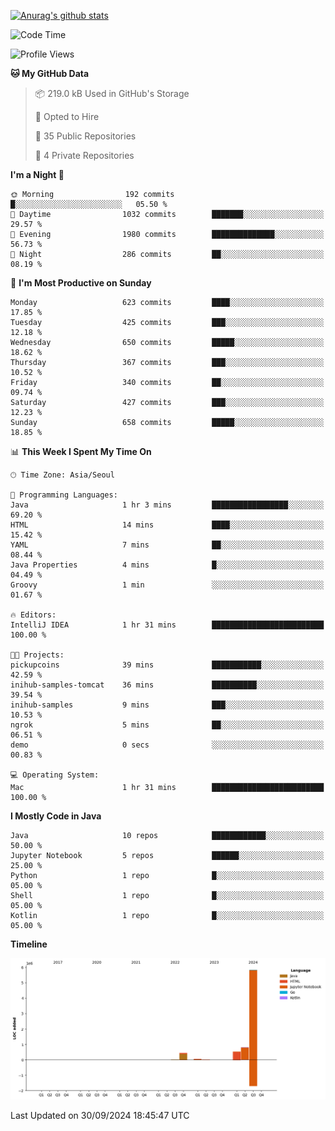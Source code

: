 [![Anurag's github stats](https://github-readme-stats.vercel.app/api?username=hajubal)](https://github.com/anuraghazra/github-readme-stats)

<!--START_SECTION:waka-->
![Code Time](http://img.shields.io/badge/Code%20Time-135%20hrs-blue)

![Profile Views](http://img.shields.io/badge/Profile%20Views-10-blue)

**🐱 My GitHub Data** 

> 📦 219.0 kB Used in GitHub's Storage 
 > 
> 💼 Opted to Hire
 > 
> 📜 35 Public Repositories 
 > 
> 🔑 4 Private Repositories 
 > 
**I'm a Night 🦉** 

```text
🌞 Morning                192 commits         █░░░░░░░░░░░░░░░░░░░░░░░░   05.50 % 
🌆 Daytime                1032 commits        ███████░░░░░░░░░░░░░░░░░░   29.57 % 
🌃 Evening                1980 commits        ██████████████░░░░░░░░░░░   56.73 % 
🌙 Night                  286 commits         ██░░░░░░░░░░░░░░░░░░░░░░░   08.19 % 
```
📅 **I'm Most Productive on Sunday** 

```text
Monday                   623 commits         ████░░░░░░░░░░░░░░░░░░░░░   17.85 % 
Tuesday                  425 commits         ███░░░░░░░░░░░░░░░░░░░░░░   12.18 % 
Wednesday                650 commits         █████░░░░░░░░░░░░░░░░░░░░   18.62 % 
Thursday                 367 commits         ███░░░░░░░░░░░░░░░░░░░░░░   10.52 % 
Friday                   340 commits         ██░░░░░░░░░░░░░░░░░░░░░░░   09.74 % 
Saturday                 427 commits         ███░░░░░░░░░░░░░░░░░░░░░░   12.23 % 
Sunday                   658 commits         █████░░░░░░░░░░░░░░░░░░░░   18.85 % 
```


📊 **This Week I Spent My Time On** 

```text
🕑︎ Time Zone: Asia/Seoul

💬 Programming Languages: 
Java                     1 hr 3 mins         █████████████████░░░░░░░░   69.20 % 
HTML                     14 mins             ████░░░░░░░░░░░░░░░░░░░░░   15.42 % 
YAML                     7 mins              ██░░░░░░░░░░░░░░░░░░░░░░░   08.44 % 
Java Properties          4 mins              █░░░░░░░░░░░░░░░░░░░░░░░░   04.49 % 
Groovy                   1 min               ░░░░░░░░░░░░░░░░░░░░░░░░░   01.67 % 

🔥 Editors: 
IntelliJ IDEA            1 hr 31 mins        █████████████████████████   100.00 % 

🐱‍💻 Projects: 
pickupcoins              39 mins             ███████████░░░░░░░░░░░░░░   42.59 % 
inihub-samples-tomcat    36 mins             ██████████░░░░░░░░░░░░░░░   39.54 % 
inihub-samples           9 mins              ███░░░░░░░░░░░░░░░░░░░░░░   10.53 % 
ngrok                    5 mins              ██░░░░░░░░░░░░░░░░░░░░░░░   06.51 % 
demo                     0 secs              ░░░░░░░░░░░░░░░░░░░░░░░░░   00.83 % 

💻 Operating System: 
Mac                      1 hr 31 mins        █████████████████████████   100.00 % 
```

**I Mostly Code in Java** 

```text
Java                     10 repos            ████████████░░░░░░░░░░░░░   50.00 % 
Jupyter Notebook         5 repos             ██████░░░░░░░░░░░░░░░░░░░   25.00 % 
Python                   1 repo              █░░░░░░░░░░░░░░░░░░░░░░░░   05.00 % 
Shell                    1 repo              █░░░░░░░░░░░░░░░░░░░░░░░░   05.00 % 
Kotlin                   1 repo              █░░░░░░░░░░░░░░░░░░░░░░░░   05.00 % 
```



**Timeline**

![Lines of Code chart](https://raw.githubusercontent.com/hajubal/hajubal/main/assets/bar_graph.png)


 Last Updated on 30/09/2024 18:45:47 UTC
<!--END_SECTION:waka-->